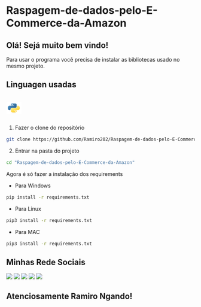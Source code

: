 
# Raspagem-de-dados-pelo-E-Commerce-da-Amazon
## Olá! Sejá muito bem vindo!

Para usar o programa você precisa de instalar as bibliotecas usado no mesmo projeto.

##
## Linguagen usadas

<div style="display: inline_block"><br>
  <img align="center" alt="Ramiro-Python" height="30" width="40" src="https://raw.githubusercontent.com/devicons/devicon/master/icons/python/python-original.svg">
</div>

## 

1. Fazer o clone do repositório
```bash
git clone https://github.com/Ramiro202/Raspagem-de-dados-pelo-E-Commerce-da-Amazon
```

2. Entrar na pasta do projeto
```bash
cd "Raspagem-de-dados-pelo-E-Commerce-da-Amazon"
```

Agora é só fazer a instalação dos requirements
- Para Windows
```bash
pip install -r requirements.txt
```
* Para Linux
```bash
pip3 install -r requirements.txt
```
* Para MAC
```bash
pip3 install -r requirements.txt
```
## 
## Minhas Rede Sociais



<div>
  <a href="https://t.me/ramirosegunda" target="_blank"><img src="https://img.shields.io/badge/Telegram-00B2FF?style=for-the-badge&logo=telegram&logoColor=whit" target="_blank"></a>
  <a href="https://m.me/ramirosegunda920.ramiroo" target="_blank"><img src="https://img.shields.io/badge/Messenger-00B2FF?style=for-the-badge&logo=messenger&logoColor=white" target="_blank"></a>
  <a href="https://api.whatsapp.com/send?phone=+244937829599&text=Ol%C3%A1%2C%20vim%20pelo%20GitHub%21" target="_blank"><img src="https://img.shields.io/badge/WhatsApp-25D366?style=for-the-badge&logo=whatsapp&logoColor=white" target="_blank"></a>
  <a href="https://www.instagram.com/ramirosegunda920/" target="_blank"><img src="https://img.shields.io/badge/Instagram-E4405F?style=for-the-badge&logo=instagram&logoColor=white" target="_blank"></a>
  <a href="https://www.youtube.com/@ramiroongando5565/videos" target="_blank"><img src="https://img.shields.io/badge/YouTube-FF0000?style=for-the-badge&logo=youtube&logoColor=white" target="_blank"></a>
</div>

## Atenciosamente Ramiro Ngando!